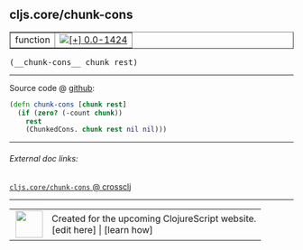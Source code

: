 ## cljs.core/chunk-cons



 <table border="1">
<tr>
<td>function</td>
<td><a href="https://github.com/cljsinfo/cljs-api-docs/tree/0.0-1424"><img valign="middle" alt="[+] 0.0-1424" title="Added in 0.0-1424" src="https://img.shields.io/badge/+-0.0--1424-lightgrey.svg"></a> </td>
</tr>
</table>


 <samp>
(__chunk-cons__ chunk rest)<br>
</samp>

---







Source code @ [github](https://github.com/clojure/clojurescript/blob/r3117/src/cljs/cljs/core.cljs#L3013-L3016):

```clj
(defn chunk-cons [chunk rest]
  (if (zero? (-count chunk))
    rest
    (ChunkedCons. chunk rest nil nil)))
```

<!--
Repo - tag - source tree - lines:

 <pre>
clojurescript @ r3117
└── src
    └── cljs
        └── cljs
            └── <ins>[core.cljs:3013-3016](https://github.com/clojure/clojurescript/blob/r3117/src/cljs/cljs/core.cljs#L3013-L3016)</ins>
</pre>

-->

---



###### External doc links:

[`cljs.core/chunk-cons` @ crossclj](http://crossclj.info/fun/cljs.core.cljs/chunk-cons.html)<br>

---

 <table>
<tr><td>
<img valign="middle" align="right" width="48px" src="http://i.imgur.com/Hi20huC.png">
</td><td>
Created for the upcoming ClojureScript website.<br>
[edit here] | [learn how]
</td></tr></table>

[edit here]:https://github.com/cljsinfo/cljs-api-docs/blob/master/cljsdoc/cljs.core/chunk-cons.cljsdoc
[learn how]:https://github.com/cljsinfo/cljs-api-docs/wiki/cljsdoc-files

<!--

This information was too distracting to show to readers, but I'll leave it
commented here since it is helpful to:

- pretty-print the data used to generate this document
- and show how to retrieve that data



The API data for this symbol:

```clj
{:ns "cljs.core",
 :name "chunk-cons",
 :type "function",
 :signature ["[chunk rest]"],
 :source {:code "(defn chunk-cons [chunk rest]\n  (if (zero? (-count chunk))\n    rest\n    (ChunkedCons. chunk rest nil nil)))",
          :title "Source code",
          :repo "clojurescript",
          :tag "r3117",
          :filename "src/cljs/cljs/core.cljs",
          :lines [3013 3016]},
 :full-name "cljs.core/chunk-cons",
 :full-name-encode "cljs.core/chunk-cons",
 :history [["+" "0.0-1424"]]}

```

Retrieve the API data for this symbol:

```clj
;; from Clojure REPL
(require '[clojure.edn :as edn])
(-> (slurp "https://raw.githubusercontent.com/cljsinfo/cljs-api-docs/catalog/cljs-api.edn")
    (edn/read-string)
    (get-in [:symbols "cljs.core/chunk-cons"]))
```

-->
